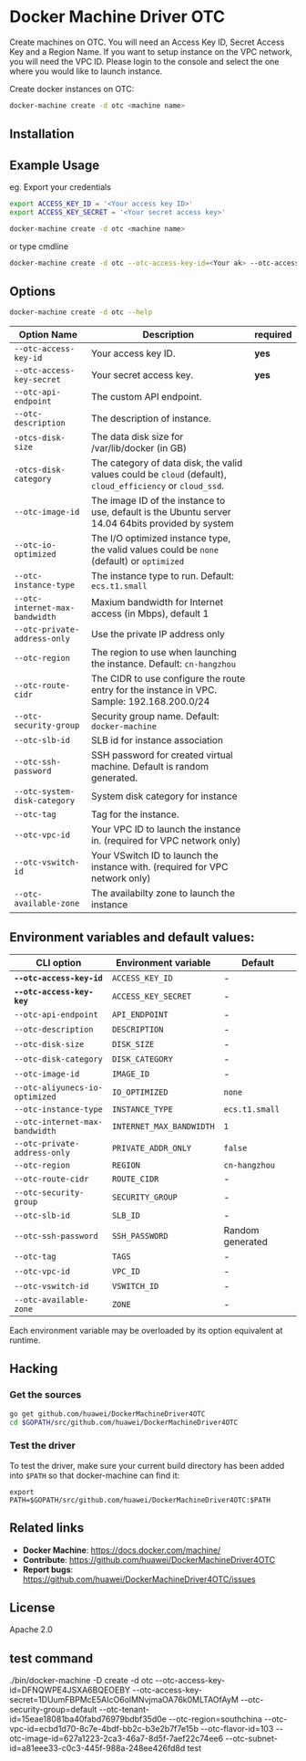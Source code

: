# Docker Machine Driver OTC
Create machines on OTC. You will need an Access Key ID, Secret Access Key and a Region Name. If you want to setup instance on the VPC network, you will need the VPC ID. Please login to the console and select the one where you would like to launch instance.

Create docker instances on OTC:
```bash
docker-machine create -d otc <machine name>
```

## Installation


## Example Usage
eg. Export your credentials
```bash
export ACCESS_KEY_ID = '<Your access key ID>'
export ACCESS_KEY_SECRET = '<Your secret access key>'

docker-machine create -d otc <machine name>
```
or type cmdline
```bash
docker-machine create -d otc --otc-access-key-id=<Your ak> --otc-access-key-secret=<Your sk> --otc-security-group=<Security group name> --otc-tenant-id=<Your tenant ID> --otc-region=<Region name> --otc-vpc-id=<Your VPC ID> --otc-flavor-id=<instance flavor ID> --otc-image-id=<Guest OS image ID> --otc-subnet-id=<Your subnet ID> --otc-admin-password=<instance login password> --otc-available-zone=<available zone name> <machine name>
```

## Options
```bash
docker-machine create -d otc --help
```
Option Name                                          | Description                                         | required 
------------------------------------------------------|----------------------------------------------------|----|
``--otc-access-key-id`` | Your access key ID.  |**yes**|
``--otc-access-key-secret``|Your secret access key.| **yes** |
``--otc-api-endpoint``|The custom API endpoint.| |
``--otc-description`` | The description of instance.| |
 ``-otcs-disk-size``| The data disk size for /var/lib/docker (in GB)||
 ``-otcs-disk-category``|The category of data disk, the valid values could be `cloud` (default), `cloud_efficiency` or `cloud_ssd`.|| 
``--otc-image-id``| The image ID of the instance to use, default is the Ubuntu server 14.04 64bits provided by system||
``--otc-io-optimized``| The I/O optimized instance type, the valid values could be `none` (default) or `optimized`||
``--otc-instance-type``| The instance type to run.  Default: `ecs.t1.small`||
``--otc-internet-max-bandwidth``| Maxium bandwidth for Internet access (in Mbps), default 1||
``--otc-private-address-only``| Use the private IP address only||
``--otc-region``| The region to use when launching the instance. Default: `cn-hangzhou`||
``--otc-route-cidr``| The CIDR to use configure the route entry for the instance in VPC. Sample: 192.168.200.0/24||
``--otc-security-group``| Security group name. Default: `docker-machine`||
``--otc-slb-id``|SLB id for instance association||
``--otc-ssh-password``| SSH password for created virtual machine. Default is random generated.||
``--otc-system-disk-category``|System disk category for instance||
``--otc-tag``| Tag for the instance.||
``--otc-vpc-id``| Your VPC ID to launch the instance in. (required for VPC network only)||
``--otc-vswitch-id``| Your VSwitch ID to launch the instance with. (required for VPC network only)||
``--otc-available-zone``| The availabilty zone to launch the instance||

## Environment variables and default values:

| CLI option                          | Environment variable        | Default          |
|-------------------------------------|-----------------------------|------------------|
| **`--otc-access-key-id`**     | `ACCESS_KEY_ID`         | -                |
| **`--otc-access-key-key`**    | `ACCESS_KEY_SECRET`     | -                |
| `--otc-api-endpoint`          | `API_ENDPOINT`          | -                |
| `--otc-description`           | `DESCRIPTION`           | -                |
| `--otc-disk-size`             | `DISK_SIZE`             | -                |
| `--otc-disk-category`         | `DISK_CATEGORY`         | -                |
| `--otc-image-id`              | `IMAGE_ID`              | -                |
| `--otc-aliyunecs-io-optimized`| `IO_OPTIMIZED`          | `none`           |
| `--otc-instance-type`         | `INSTANCE_TYPE`         | `ecs.t1.small`   |
| `--otc-internet-max-bandwidth`| `INTERNET_MAX_BANDWIDTH`| `1`              |
| `--otc-private-address-only`  | `PRIVATE_ADDR_ONLY`     | `false`          |
| `--otc-region`                | `REGION`                | `cn-hangzhou`    |
| `--otc-route-cidr`            | `ROUTE_CIDR`            | -                |
| `--otc-security-group`        | `SECURITY_GROUP`        | -                |
| `--otc-slb-id`                | `SLB_ID`                | -                |
| `--otc-ssh-password`          | `SSH_PASSWORD`          | Random generated |
| `--otc-tag`                   | `TAGS`                  | -                |
| `--otc-vpc-id`                | `VPC_ID`                | -                |
| `--otc-vswitch-id`            | `VSWITCH_ID`            | -                |
| `--otc-available-zone`                  | `ZONE`                  | -                |

Each environment variable may be overloaded by its option equivalent at runtime.

## Hacking
### Get the sources
```bash
go get github.com/huawei/DockerMachineDriver4OTC
cd $GOPATH/src/github.com/huawei/DockerMachineDriver4OTC
```
### Test the driver
To test the driver, make sure your current build directory has been added into ```$PATH``` so that docker-machine can find it:
```
export PATH=$GOPATH/src/github.com/huawei/DockerMachineDriver4OTC:$PATH
```

## Related links

- **Docker Machine**: https://docs.docker.com/machine/
- **Contribute**: https://github.com/huawei/DockerMachineDriver4OTC
- **Report bugs**: https://github.com/huawei/DockerMachineDriver4OTC/issues

## License
Apache 2.0

## test command
./bin/docker-machine -D create -d otc --otc-access-key-id=DFNQWPE4JSXA6BQEOEBY --otc-access-key-secret=1DUumFBPMcE5AIcO6olMNvjmaOA76k0MLTAOfAyM --otc-security-group=default --otc-tenant-id=15eae18081ba40fabd76979bdbf35d0e --otc-region=southchina --otc-vpc-id=ecbd1d70-8c7e-4bdf-bb2c-b3e2b7f7e15b --otc-flavor-id=103 --otc-image-id=627a1223-2ca3-46a7-8d5f-7aef22c74ee6 --otc-subnet-id=a81eee33-c0c3-445f-988a-248ee426fd8d test

